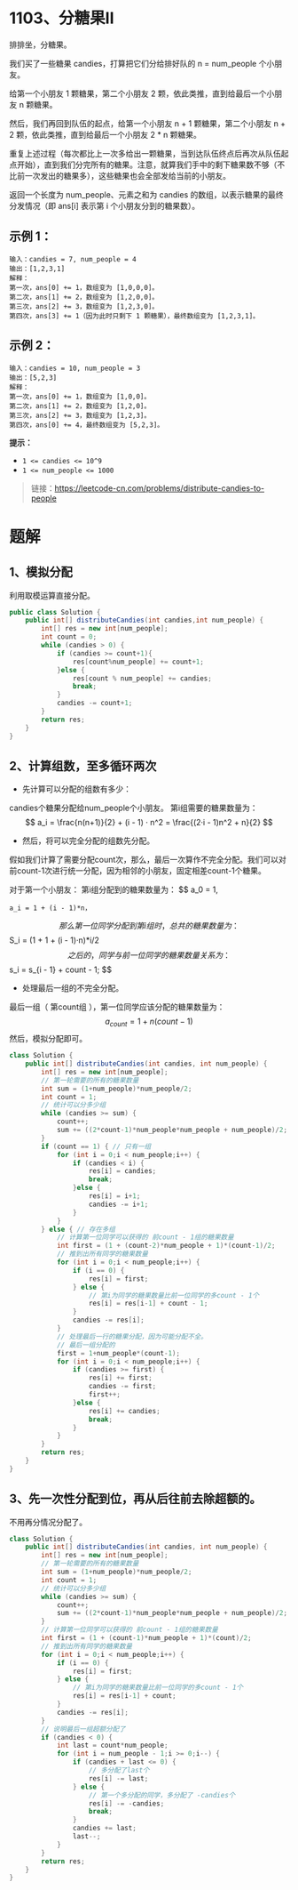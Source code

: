 # 1103、分糖果II
排排坐，分糖果。

我们买了一些糖果 candies，打算把它们分给排好队的 n = num_people 个小朋友。

给第一个小朋友 1 颗糖果，第二个小朋友 2 颗，依此类推，直到给最后一个小朋友 n 颗糖果。

然后，我们再回到队伍的起点，给第一个小朋友 n + 1 颗糖果，第二个小朋友 n + 2 颗，依此类推，直到给最后一个小朋友 2 * n 颗糖果。

重复上述过程（每次都比上一次多给出一颗糖果，当到达队伍终点后再次从队伍起点开始），直到我们分完所有的糖果。注意，就算我们手中的剩下糖果数不够（不比前一次发出的糖果多），这些糖果也会全部发给当前的小朋友。

返回一个长度为 num_people、元素之和为 candies 的数组，以表示糖果的最终分发情况（即 ans[i] 表示第 i 个小朋友分到的糖果数）。


## 示例 1：
```
输入：candies = 7, num_people = 4
输出：[1,2,3,1]
解释：
第一次，ans[0] += 1，数组变为 [1,0,0,0]。
第二次，ans[1] += 2，数组变为 [1,2,0,0]。
第三次，ans[2] += 3，数组变为 [1,2,3,0]。
第四次，ans[3] += 1（因为此时只剩下 1 颗糖果），最终数组变为 [1,2,3,1]。
```
## 示例 2：
```
输入：candies = 10, num_people = 3
输出：[5,2,3]
解释：
第一次，ans[0] += 1，数组变为 [1,0,0]。
第二次，ans[1] += 2，数组变为 [1,2,0]。
第三次，ans[2] += 3，数组变为 [1,2,3]。
第四次，ans[0] += 4，最终数组变为 [5,2,3]。
```

**提示：**

- `1 <= candies <= 10^9`
- `1 <= num_people <= 1000`

> 链接：https://leetcode-cn.com/problems/distribute-candies-to-people

# 题解
## 1、模拟分配
利用取模运算直接分配。

```Java
public class Solution {
    public int[] distributeCandies(int candies,int num_people) {
        int[] res = new int[num_people];
        int count = 0;
        while (candies > 0) {
            if (candies >= count+1){
                res[count%num_people] += count+1;
            }else {
                res[count % num_people] += candies;
                break;
            }
            candies -= count+1;
        }
        return res;
    }
}
```
## 2、计算组数，至多循环两次
- 先计算可以分配的组数有多少：

candies个糖果分配给num_people个小朋友。
第i组需要的糖果数量为：
$$
    a_i = \frac{n(n+1)}{2} + (i - 1) · n^2
    = \frac{(2·i - 1)n^2 + n}{2}
$$

- 然后，将可以完全分配的组数先分配。

假如我们计算了需要分配count次，那么，最后一次算作不完全分配。我们可以对前count-1次进行统一分配，因为相邻的小朋友，固定相差count-1个糖果。

对于第一个小朋友：
第i组分配到的糖果数量为：
$$
    a_0 = 1,

    a_i = 1 + (i - 1)*n，
$$
那么第一位同学分配到第i组时，总共的糖果数量为：
$$
    S_i = (1 + 1 + (i - 1)·n)*i/2
$$
之后的，同学与前一位同学的糖果数量关系为：
$$
    s_i = s_{i - 1} + count - 1;
$$
- 处理最后一组的不完全分配。

最后一组（ 第count组 ），第一位同学应该分配的糖果数量为：
$$
    a_{count} = 1 + n(count - 1)
$$
然后，模拟分配即可。
```Java
class Solution {
    public int[] distributeCandies(int candies, int num_people) {
        int[] res = new int[num_people];
        // 第一轮需要的所有的糖果数量
        int sum = (1+num_people)*num_people/2;
        int count = 1;
        // 统计可以分多少组
        while (candies >= sum) {
            count++;
            sum += ((2*count-1)*num_people*num_people + num_people)/2;
        }
        if (count == 1) { // 只有一组
            for (int i = 0;i < num_people;i++) {
                if (candies < i) {
                    res[i] = candies;
                    break;
                }else {
                    res[i] = i+1;
                    candies -= i+1;
                }
            }
        } else { // 存在多组
            // 计算第一位同学可以获得的 前count - 1组的糖果数量
            int first = (1 + (count-2)*num_people + 1)*(count-1)/2;
            // 推到出所有同学的糖果数量
            for (int i = 0;i < num_people;i++) {
                if (i == 0) {
                    res[i] = first;
                } else {
                    // 第i为同学的糖果数量比前一位同学的多count - 1个
                    res[i] = res[i-1] + count - 1;
                }
                candies -= res[i];
            }
            // 处理最后一行的糖果分配，因为可能分配不全。
            // 最后一组分配的
            first = 1+num_people*(count-1);
            for (int i = 0;i < num_people;i++) {
                if (candies >= first) {
                    res[i] += first;
                    candies -= first;
                    first++;
                }else {
                    res[i] += candies;
                    break;
                }
            }
        }
        return res;
    }
}
```

## 3、先一次性分配到位，再从后往前去除超额的。
不用再分情况分配了。
```java
class Solution {
    public int[] distributeCandies(int candies, int num_people) {
        int[] res = new int[num_people];
        // 第一轮需要的所有的糖果数量
        int sum = (1+num_people)*num_people/2;
        int count = 1;
        // 统计可以分多少组
        while (candies >= sum) {
            count++;
            sum += ((2*count-1)*num_people*num_people + num_people)/2;
        }
        // 计算第一位同学可以获得的 前count - 1组的糖果数量
        int first = (1 + (count-1)*num_people + 1)*(count)/2;
        // 推到出所有同学的糖果数量
        for (int i = 0;i < num_people;i++) {
            if (i == 0) {
                res[i] = first;
            } else {
                // 第i为同学的糖果数量比前一位同学的多count - 1个
                res[i] = res[i-1] + count;
            }
            candies -= res[i];
        }
        // 说明最后一组超额分配了
        if (candies < 0) {
            int last = count*num_people;
            for (int i = num_people - 1;i >= 0;i--) {
                if (candies + last <= 0) {
                    // 多分配了last个
                    res[i] -= last;
                } else {
                    // 第一个多分配的同学，多分配了 -candies个
                    res[i] -= -candies;
                    break;
                }
                candies += last;
                last--;
            }
        }
        return res;
    }
}
```